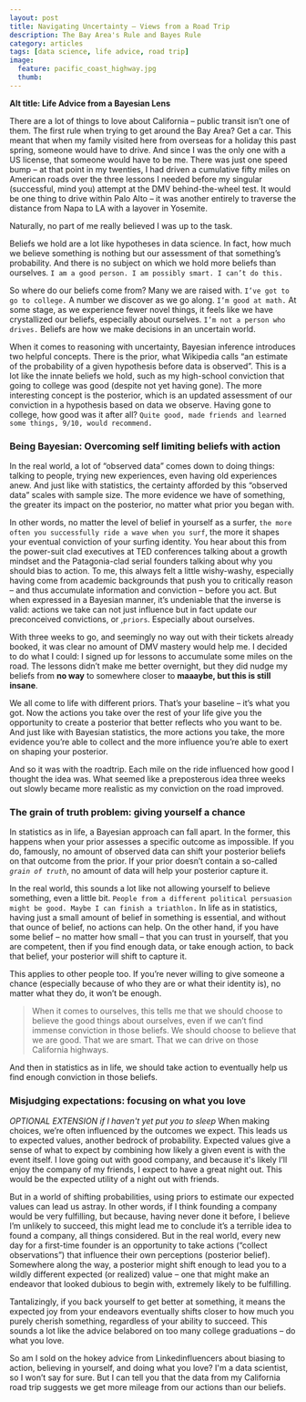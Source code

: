 ```yaml
---
layout: post
title: Navigating Uncertainty – Views from a Road Trip
description: The Bay Area's Rule and Bayes Rule
category: articles
tags: [data science, life advice, road trip]
image:
  feature: pacific_coast_highway.jpg
  thumb: 
---
```

**Alt title: Life Advice from a Bayesian Lens**

There are a lot of things to love about California – public transit isn’t one of them. The first rule when trying to get around the Bay Area? Get a car. This meant that when my family visited here from overseas for a holiday this past spring, someone would have to drive. And since I was the only one with a US license, that someone would have to be me. There was just one speed bump – at that point in my twenties, I had driven a cumulative fifty miles on American roads over the three lessons I needed before my singular (successful, mind you) attempt at the DMV behind-the-wheel test. It would be one thing to drive within Palo Alto – it was another entirely to traverse the distance from Napa to LA with a layover in Yosemite. 

Naturally, no part of me really believed I was up to the task.

Beliefs we hold are a lot like hypotheses in data science. In fact, how much we believe something is nothing but our assessment of that something’s probability. And there is no subject on which we hold more beliefs than ourselves. `I am a good person. I am possibly smart. I can’t do this.`  

So where do our beliefs come from? Many we are raised with. `I’ve got to go to college.` A number we discover as we go along. `I’m good at math.` At some stage, as we experience fewer novel things, it feels like we have crystallized our beliefs, especially about ourselves. `I’m not a person who drives.` Beliefs are how we make decisions in an uncertain world.

When it comes to reasoning with uncertainty, Bayesian inference introduces two helpful concepts. There is the prior, what Wikipedia calls “an estimate of the probability of a given hypothesis before data is observed”. This is a lot like the innate beliefs we hold, such as my high-school conviction that going to college was good (despite not yet having gone). The more interesting concept is the posterior, which is an updated assessment of our conviction in a hypothesis based on data we observe. Having gone to college, how good was it after all? `Quite good, made friends and learned some things, 9/10, would recommend.`

### Being Bayesian: Overcoming self limiting beliefs with action
In the real world, a lot of “observed data” comes down to doing things: talking to people, trying new experiences, even having old experiences anew. And just like with statistics, the certainty afforded by this “observed data” scales with sample size. The more evidence we have of something, the greater its impact on the posterior, no matter what prior you began with. 

In other words, no matter the level of belief in yourself as a surfer, `the more often you successfully ride a wave when you surf`, the more it shapes your eventual conviction of your surfing identity. You hear about this from the power-suit clad executives at TED conferences talking about a growth mindset and the Patagonia-clad serial founders talking about why you should bias to action. To me, this always felt a little wishy-washy, especially having come from academic backgrounds that push you to critically reason – and thus accumulate information and conviction – before you act. But when expressed in a Bayesian manner, it’s undeniable that the inverse is valid: actions we take can not just influence but in fact update our preconceived convictions, or ,`priors`. Especially about ourselves. 

With three weeks to go, and seemingly no way out with their tickets already booked, it was clear no amount of DMV mastery would help me. I decided to do what I could: I signed up for lessons to accumulate some miles on the road. The lessons didn’t make me better overnight, but they did nudge my beliefs from **no way** to somewhere closer to **maaaybe, but this is still insane**.

We all come to life with different priors. That’s your baseline – it’s what you got. Now the actions you take over the rest of your life give you the opportunity to create a posterior that better reflects who you want to be. And just like with Bayesian statistics, the more actions you take,  the more evidence you’re able to collect and the more influence you’re able to exert on shaping your posterior.

And so it was with the roadtrip. Each mile on the ride influenced how good I thought the idea was. What seemed like a preposterous idea three weeks out slowly became more realistic as my conviction on the road improved.

### The grain of truth problem: giving yourself a chance

In statistics as in life, a Bayesian approach can fall apart. In the former, this happens when your prior assesses a specific outcome as impossible. If you do, famously, no amount of observed data can shift your posterior beliefs on that outcome from the prior. If your prior doesn’t contain a so-called *`grain of truth`*, no amount of data will help your posterior capture it.

In the real world, this sounds a lot like not allowing yourself to believe something, even a little bit. `People from a different political persuasion might be good. Maybe I can finish a triathlon.` In life as in statistics, having just a small amount of belief in something is essential, and without that ounce of belief, no actions can help. On the other hand, if you have some belief – no matter how small – that you can trust in yourself, that you are competent, then if you find enough data, or take enough action, to back that belief, your posterior will shift to capture it.

This applies to other people too. If you’re never willing to give someone a chance (especially because of who they are or what their identity is), no matter what they do, it won’t be enough.

> When it comes to ourselves, this tells me that we should choose to believe the good things about ourselves, even if we can’t find immense conviction in those beliefs. We should choose to believe that we are good. That we are smart. That we can drive on those California highways.

And then in statistics as in life, we should take action to eventually help us find enough conviction in those beliefs.

### Misjudging expectations: focusing on what you love
*OPTIONAL EXTENSION if I haven't yet put you to sleep*
When making choices, we’re often influenced by the outcomes we expect. This leads us to expected values, another bedrock of probability. Expected values give a sense of what to expect by combining how likely a given event is with the event itself. I love going out with good company, and because it's likely I’ll enjoy the company of my friends, I expect to have a great night out. This would be the expected utility of a night out with friends. 

But in a world of shifting probabilities, using priors to estimate our expected values can lead us astray. In other words, if I think founding a company would be very fulfilling, but because, having never done it before, I believe I’m unlikely to succeed, this might lead me to conclude it’s a terrible idea to found a company, all things considered. But in the real world, every new day for a first-time founder is an opportunity to take actions (“collect observations”) that influence their own perceptions (posterior belief). Somewhere along the way, a posterior might shift enough to lead you to a wildly different expected (or realized) value – one that might make an endeavor that looked dubious to begin with, extremely likely to be fulfilling. 

Tantalizingly, if you back yourself to get better at something, it means the expected joy from your endeavors eventually shifts closer to how much you purely cherish something, regardless of your ability to succeed. This sounds a lot like the advice belabored on too many college graduations – do what you love.

So am I sold on the hokey advice from Linkedinfluencers about biasing to action, believing in yourself, and doing what you love? I'm a data scientist, so I won’t say for sure. But I can tell you that the data from my California road trip suggests we get more mileage from our actions than our beliefs.
